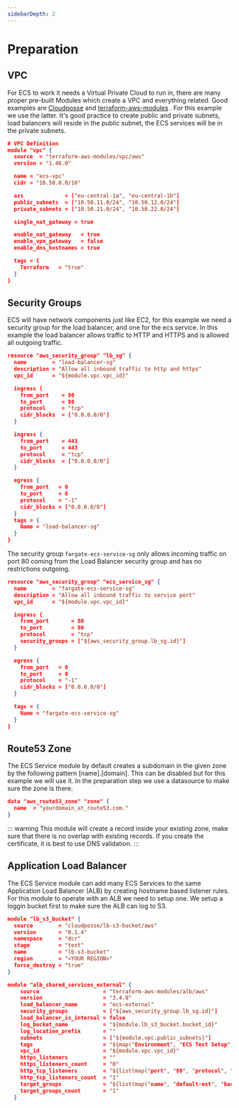 ```yaml
---
sidebarDepth: 2
---
```


# Preparation

## VPC

For ECS to work it needs a Virtual Private Cloud to run in, there are many proper pre-built Modules which create a VPC and everything related.
Good examples are [Cloudposse](https://github.com/cloudposse/terraform-aws-vpc) and [terraform-aws-modules](https://github.com/terraform-aws-modules/terraform-aws-vpc) . For this example we use the latter. It's good practice to create public and private subnets, load balancers will reside in the public subnet, the ECS services will be in the private subnets.

```json
# VPC Definition
module "vpc" {
  source  = "terraform-aws-modules/vpc/aws"
  version = "1.46.0"

  name = "ecs-vpc"
  cidr = "10.50.0.0/16"

  azs             = ["eu-central-1a", "eu-central-1b"]
  public_subnets  = ["10.50.11.0/24", "10.50.12.0/24"]
  private_subnets = ["10.50.21.0/24", "10.50.22.0/24"]

  single_nat_gateway = true

  enable_nat_gateway   = true
  enable_vpn_gateway   = false
  enable_dns_hostnames = true

  tags = {
    Terraform   = "true"
  }
}
```

## Security Groups

ECS will have network components just like EC2, for this example we need a security group for the load balancer, and one for the ecs service. In this example the load balancer allows traffic to HTTP and HTTPS and is allowed all outgoing traffic.

```json
resource "aws_security_group" "lb_sg" {
  name        = "load-balancer-sg"
  description = "Allow all inbound traffic to http and https"
  vpc_id      = "${module.vpc.vpc_id}"

  ingress {
    from_port    = 80
    to_port      = 80
    protocol     = "tcp"
    cidr_blocks  = ["0.0.0.0/0"]
  }

  ingress {
    from_port    = 443
    to_port      = 443
    protocol     = "tcp"
    cidr_blocks  = ["0.0.0.0/0"]
  }

  egress {
    from_port   = 0
    to_port     = 0
    protocol    = "-1"
    cidr_blocks = ["0.0.0.0/0"]
  }
  tags = {
    Name = "load-balancer-sg"
  }
}
```

The security group `fargate-ecs-service-sg` only allows incoming traffic on port 80 coming from the Load Balancer security group and has no restrictions outgoing.

```json
resource "aws_security_group" "ecs_service_sg" {
  name        = "fargate-ecs-service-sg"
  description = "Allow all inbound traffic to service port"
  vpc_id      = "${module.vpc.vpc_id}"

  ingress {
    from_port       = 80
    to_port         = 80
    protocol        = "tcp"
    security_groups = ["${aws_security_group.lb_sg.id}"]
  }

  egress {
    from_port   = 0
    to_port     = 0
    protocol    = "-1"
    cidr_blocks = ["0.0.0.0/0"]
  }

  tags = {
    Name = "fargate-ecs-service-sg"
  }
}
```

## Route53 Zone

The ECS Service module by default creates a subdomain in the given zone by the following pattern [name].[domain]. This can be disabled but for this example we will use it. In the preparation step we use a datasource to make sure the zone is there.

```json
data "aws_route53_zone" "zone" {
  name  = "yourdomain_at_route53.com."
}
```

::: warning
This module will create a record inside your existing zone, make sure that there is no overlap with existing records. If you create the certificate, it is best to use DNS validation.
:::

## Application Load Balancer

The ECS Service module can add many ECS Services to the same Application Load Balancer (ALB) by creating hostname based listener rules. For this module to operate with an ALB we need to setup one. We setup a loggin bucket first to make sure the ALB can log to S3.


```json
module "lb_s3_bucket" {
  source        = "cloudposse/lb-s3-bucket/aws"
  version       = "0.1.4"
  namespace     = "dcr"
  stage         = "test"
  name          = "lb-s3-bucket"
  region        = "<YOUR REGION>"
  force_destroy = "true"
}

module "alb_shared_services_external" {
    source                    = "terraform-aws-modules/alb/aws"
    version                   = "3.4.0"
    load_balancer_name        = "ecs-external"
    security_groups           = ["${aws_security_group.lb_sg.id}"]
    load_balancer_is_internal = false
    log_bucket_name           = "${module.lb_s3_bucket.bucket_id}"
    log_location_prefix       = ""
    subnets                   = ["${module.vpc.public_subnets}"]
    tags                      = "${map("Environment", "ECS Test Setup")}"
    vpc_id                    = "${module.vpc.vpc_id}"
    https_listeners           = ""
    https_listeners_count     = "0"
    http_tcp_listeners        = "${list(map("port", "80", "protocol", "HTTP"))}"
    http_tcp_listeners_count  = "1"
    target_groups             = "${list(map("name", "default-ext", "backend_protocol", "HTTP", "backend_port", "80"))}"
    target_groups_count       = "1"
  }

```
